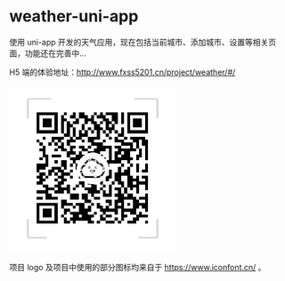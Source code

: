 # weather-uni-app

使用 uni-app 开发的天气应用，现在包括当前城市、添加城市、设置等相关页面，功能还在完善中...

H5 端的体验地址：http://www.fxss5201.cn/project/weather/#/

![扫码查看](./weather.png)

项目 logo 及项目中使用的部分图标均来自于 https://www.iconfont.cn/ 。